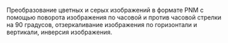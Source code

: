 Преобразование цветных и серых изображений в формате PNM с помощью поворота изображения по часовой и против часовой стрелки на 90 градусов, отзеркаливание изображения по горизонтали и вертикали, инверсия изображения.
